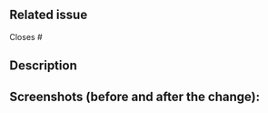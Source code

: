<!--- Provide a general summary of your changes in the Title above -->

## Related issue
Closes #

## Description
<!--- Describe your changes in detail -->

## Screenshots (before and after the change):
<!--- if appropriate -->